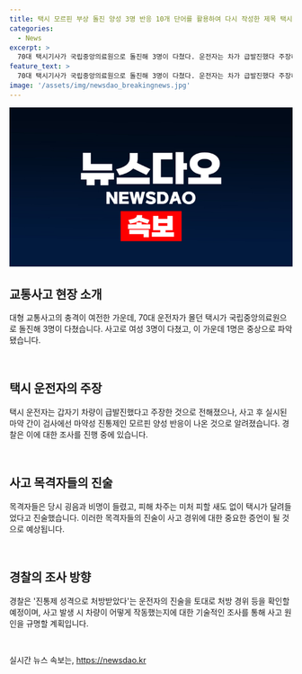```yaml
---
title: 택시 모르핀 부상 돌진 양성 3명 반응 10개 단어를 활용하여 다시 작성한 제목 택시 돌진 3명 부상…모르핀 양성 반응 사건
categories:
  - News
excerpt: >
  70대 택시기사가 국립중앙의료원으로 돌진해 3명이 다쳤다. 운전자는 차가 급발진했다 주장하며 마약 간이 검사에서 모르핀 양성 반응이 나왔다. 피해자와 목격자 진술에 따르면 사고는 빠른 속도로 발생했고, 경찰은 운전자의 진술을 확인할 예정이다. (출처: KBS뉴스)
feature_text: >
  70대 택시기사가 국립중앙의료원으로 돌진해 3명이 다쳤다. 운전자는 차가 급발진했다 주장하며 마약 간이 검사에서 모르핀 양성 반응이 나왔다. 피해자와 목격자 진술에 따르면 사고는 빠른 속도로 발생했고, 경찰은 운전자의 진술을 확인할 예정이다. (출처: KBS뉴스)
image: '/assets/img/newsdao_breakingnews.jpg'
---
```


<p><img src="/assets/img/newsdao_breakingnews.jpg" alt="ranknews 속보" /></p>

<h2 data-ke-size="size26">교통사고 현장 소개</h2>

<p data-ke-size="size16">대형 교통사고의 충격이 여전한 가운데, 70대 운전자가 몰던 택시가 국립중앙의료원으로 돌진해 3명이 다쳤습니다. 사고로 여성 3명이 다쳤고, 이 가운데 1명은 중상으로 파악됐습니다.</p>

<p data-ke-size="size16">&nbsp;</p>

<h2 data-ke-size="size26">택시 운전자의 주장</h2>

<p data-ke-size="size16">택시 운전자는 갑자기 차량이 급발진했다고 주장한 것으로 전해졌으나, 사고 후 실시된 마약 간이 검사에선 마약성 진통제인 모르핀 양성 반응이 나온 것으로 알려졌습니다. 경찰은 이에 대한 조사를 진행 중에 있습니다.</p>

<p data-ke-size="size16">&nbsp;</p>

<h2 data-ke-size="size26">사고 목격자들의 진술</h2>

<p data-ke-size="size16">목격자들은 당시 굉음과 비명이 들렸고, 피해 차주는 미처 피할 새도 없이 택시가 달려들었다고 진술했습니다. 이러한 목격자들의 진술이 사고 경위에 대한 중요한 증언이 될 것으로 예상됩니다.</p>

<p data-ke-size="size16">&nbsp;</p>

<h2 data-ke-size="size26">경찰의 조사 방향</h2>

<p data-ke-size="size16">경찰은 '진통제 성격으로 처방받았다'는 운전자의 진술을 토대로 처방 경위 등을 확인할 예정이며, 사고 발생 시 차량이 어떻게 작동했는지에 대한 기술적인 조사를 통해 사고 원인을 규명할 계획입니다.</p>

<p data-ke-size="size16">&nbsp;</p>
실시간 뉴스 속보는, <a href="https://newsdao.kr" rel="dofollow">https://newsdao.kr</a>


